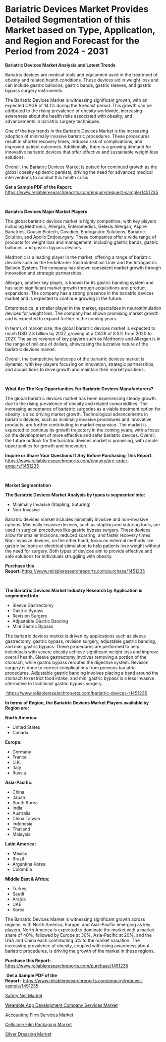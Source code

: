 <p><h1>Bariatric Devices Market Provides Detailed Segmentation of this Market based on Type, Application, and Region and Forecast for the Period from 2024 - 2031</h1></p><p><strong>Bariatric Devices Market Analysis and Latest Trends</strong></p>
<p><p>Bariatric devices are medical tools and equipment used in the treatment of obesity and related health conditions. These devices aid in weight loss and can include gastric balloons, gastric bands, gastric sleeves, and gastric bypass surgery instruments.</p><p>The Bariatric Devices Market is witnessing significant growth, with an expected CAGR of 14.1% during the forecast period. This growth can be attributed to the rising prevalence of obesity worldwide, increasing awareness about the health risks associated with obesity, and advancements in bariatric surgery techniques.</p><p>One of the key trends in the Bariatric Devices Market is the increasing adoption of minimally invasive bariatric procedures. These procedures result in shorter recovery times, reduced risk of complications, and improved patient outcomes. Additionally, there is a growing demand for innovative bariatric devices that offer effective and sustainable weight loss solutions.</p><p>Overall, the Bariatric Devices Market is poised for continued growth as the global obesity epidemic persists, driving the need for advanced medical interventions to combat this health crisis.</p></p>
<p><strong>Get a Sample PDF of the Report:&nbsp;</strong> <a href="https://www.reliableresearchreports.com/enquiry/request-sample/1451235">https://www.reliableresearchreports.com/enquiry/request-sample/1451235</a></p>
<p>&nbsp;</p>
<p><strong>Bariatric Devices Major Market Players</strong></p>
<p><p>The global bariatric devices market is highly competitive, with key players including Medtronic, Allergan, Enteromedics, Gelesis Allergan, Aspire Bariatrics, Cousin Biotech, Covidien, Endogastric Solutions, Bariatric Solution, and Apollo Endosurgery. These companies offer a wide range of products for weight loss and management, including gastric bands, gastric balloons, and gastric bypass devices.</p><p>Medtronic is a leading player in the market, offering a range of bariatric devices such as the EndoBarrier Gastrointestinal Liner and the Intragastric Balloon System. The company has shown consistent market growth through innovation and strategic partnerships.</p><p>Allergan, another key player, is known for its gastric banding system and has seen significant market growth through acquisitions and product expansions. The company has a strong presence in the bariatric devices market and is expected to continue growing in the future.</p><p>Enteromedics, a smaller player in the market, specializes in neurostimulation devices for weight loss. The company has shown promising market growth and is expected to expand further in the coming years.</p><p>In terms of market size, the global bariatric devices market is expected to reach USD 2.8 billion by 2027, growing at a CAGR of 8.5% from 2020 to 2027. The sales revenue of key players such as Medtronic and Allergan is in the range of millions of dollars, showcasing the lucrative nature of the bariatric devices market.</p><p>Overall, the competitive landscape of the bariatric devices market is dynamic, with key players focusing on innovation, strategic partnerships, and acquisitions to drive growth and maintain their market positions.</p></p>
<p>&nbsp;</p>
<p><strong>What Are The Key Opportunities For Bariatric Devices Manufacturers?</strong></p>
<p><p>The global bariatric devices market has been experiencing steady growth due to the rising prevalence of obesity and related comorbidities. The increasing acceptance of bariatric surgeries as a viable treatment option for obesity is also driving market growth. Technological advancements in bariatric devices, such as minimally invasive procedures and innovative products, are further contributing to market expansion. The market is expected to continue its growth trajectory in the coming years, with a focus on the development of more effective and safer bariatric devices. Overall, the future outlook for the bariatric devices market is promising, with ample opportunities for growth and innovation.</p></p>
<p><strong>Inquire or Share Your Questions If Any Before Purchasing This Report:</strong> <a href="https://www.reliableresearchreports.com/enquiry/pre-order-enquiry/1451235">https://www.reliableresearchreports.com/enquiry/pre-order-enquiry/1451235</a></p>
<p>&nbsp;</p>
<p><strong>Market Segmentation</strong></p>
<p><strong>The Bariatric Devices Market Analysis by types is segmented into:</strong></p>
<p><ul><li>Minimally Invasive (Stapling, Suturing)</li><li>Non-Invasive</li></ul></p>
<p><p>Bariatric devices market includes minimally invasive and non-invasive options. Minimally invasive devices, such as stapling and suturing tools, are used in surgical procedures like gastric bypass surgery. These devices allow for smaller incisions, reduced scarring, and faster recovery times. Non-invasive devices, on the other hand, focus on external methods like gastric balloons or electrical stimulation to help patients lose weight without the need for surgery. Both types of devices aim to provide effective and safe solutions for individuals struggling with obesity.</p></p>
<p><strong>Purchase this Report:&nbsp;</strong><a href="https://www.reliableresearchreports.com/purchase/1451235">https://www.reliableresearchreports.com/purchase/1451235</a></p>
<p>&nbsp;</p>
<p><strong>The Bariatric Devices Market Industry Research by Application is segmented into:</strong></p>
<p><ul><li>Sleeve Gastrectomy</li><li>Gastric Bypass</li><li>Revision Surgery</li><li>Adjustable Gastric Banding</li><li>Mini Gastric Bypass</li></ul></p>
<p><p>The bariatric devices market is driven by applications such as sleeve gastrectomy, gastric bypass, revision surgery, adjustable gastric banding, and mini gastric bypass. These procedures are performed to help individuals with severe obesity achieve significant weight loss and improve overall health. Sleeve gastrectomy involves removing a portion of the stomach, while gastric bypass reroutes the digestive system. Revision surgery is done to correct complications from previous bariatric procedures. Adjustable gastric banding involves placing a band around the stomach to restrict food intake, and mini gastric bypass is a less invasive alternative to traditional gastric bypass surgery.</p></p>
<p><a href="https://www.reliableresearchreports.com/bariatric-devices-r1451235">&nbsp;https://www.reliableresearchreports.com/bariatric-devices-r1451235</a></p>
<p><strong>In terms of Region, the Bariatric Devices Market Players available by Region are:</strong></p>
<p>
    <p> <strong> North America: </strong>
        <ul>
            <li>United States</li>
            <li>Canada</li>
        </ul>
        </p> 
    <p> <strong> Europe: </strong>
        <ul>
            <li>Germany</li>
            <li>France</li>
            <li>U.K.</li>
            <li>Italy</li>
            <li>Russia</li>
        </ul>
        </p> 
    <p> <strong> Asia-Pacific: </strong>
        <ul>
            <li>China</li>
            <li>Japan</li>
            <li>South Korea</li>
            <li>India</li>
            <li>Australia</li>
            <li>China Taiwan</li>
            <li>Indonesia</li>
            <li>Thailand</li>
            <li>Malaysia</li>
        </ul>
        </p> 
    <p> <strong> Latin America: </strong>
        <ul>
            <li>Mexico</li>
            <li>Brazil</li>
            <li>Argentina Korea</li>
            <li>Colombia</li>
        </ul>
        </p> 
    <p> <strong> Middle East & Africa: </strong>
        <ul>
            <li>Turkey</li>
            <li>Saudi</li>
            <li>Arabia</li>
            <li>UAE</li>
            <li>Korea</li>
        </ul>
    </p>
    </p>
<p><p>The Bariatric Devices Market is witnessing significant growth across regions, with North America, Europe, and Asia-Pacific emerging as key players. North America is expected to dominate the market with a market share of 40%, followed by Europe at 30%, Asia-Pacific at 20%, and the USA and China each contributing 5% to the market valuation. The increasing prevalence of obesity, coupled with rising awareness about bariatric procedures, is driving the growth of the market in these regions.</p></p>
<p><strong>Purchase this Report: </strong><a href="https://www.reliableresearchreports.com/purchase/1451235">https://www.reliableresearchreports.com/purchase/1451235</a></p>
<p>&nbsp;<strong>Get a Sample PDF of the Report:&nbsp;&nbsp;</strong><a href="https://www.reliableresearchreports.com/enquiry/request-sample/1451235">https://www.reliableresearchreports.com/enquiry/request-sample/1451235</a></p>
<p><strong></strong></p>
<p><p><a href="https://www.linkedin.com/pulse/global-safety-net-market-projected-grow-cagr-89-forcasted-period-qoduf?trackingId=XR%2B4yDg7RK26hhXWXCvCKQ%3D%3D">Safety Net Market</a></p><p><a href="https://issuu.com/reportprime-2/docs/wearable-app-development-company-services-market-s">Wearable App Development Company Services Market</a></p><p><a href="https://issuu.com/reportprime-2/docs/accounting-firm-services-market-size-2030.pptx">Accounting Firm Services Market</a></p><p><a href="https://www.linkedin.com/pulse/insights-cellulose-film-packaging-market-share-competitive-xbg3f?trackingId=MK%2F7ATqaT5iq4jlhXwd08g%3D%3D">Cellulose Film Packaging Market</a></p><p><a href="https://github.com/RickHolmes3/Market-Research-Report-List-6/blob/main/silver-dressing-market.md">Silver Dressing Market</a></p></p>
